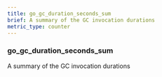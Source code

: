 ```yaml
---
title: go_gc_duration_seconds_sum
brief: A summary of the GC invocation durations
metric_type: counter
---
```

### go_gc_duration_seconds_sum

A summary of the GC invocation durations